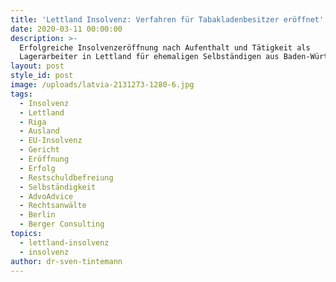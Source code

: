 ```yaml
---
title: 'Lettland Insolvenz: Verfahren für Tabakladenbesitzer eröffnet'
date: 2020-03-11 00:00:00
description: >-
  Erfolgreiche Insolvenzeröffnung nach Aufenthalt und Tätigkeit als
  Lagerarbeiter in Lettland für ehemaligen Selbständigen aus Baden-Württemberg
layout: post
style_id: post
image: /uploads/latvia-2131273-1280-6.jpg
tags:
  - Insolvenz
  - Lettland
  - Riga
  - Ausland
  - EU-Insolvenz
  - Gericht
  - Eröffnung
  - Erfolg
  - Restschuldbefreiung
  - Selbständigkeit
  - AdvoAdvice
  - Rechtsanwälte
  - Berlin
  - Berger Consulting
topics:
  - lettland-insolvenz
  - insolvenz
author: dr-sven-tintemann
---
```


